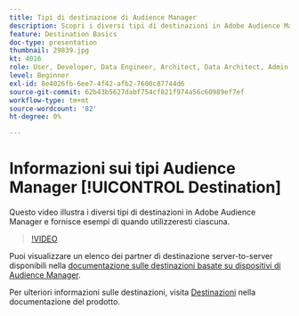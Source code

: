 ```yaml
---
title: Tipi di destinazione di Audience Manager
description: Scopri i diversi tipi di destinazioni in Adobe Audience Manager e fornisci esempi di quando utilizzarli.
feature: Destination Basics
doc-type: presentation
thumbnail: 29839.jpg
kt: 4016
role: User, Developer, Data Engineer, Architect, Data Architect, Admin, Leader
level: Beginner
exl-id: 8e4026fb-6ee7-4f42-afb2-7600c87744d6
source-git-commit: 62b43b5627dabf754cf821f974a56c60989ef7ef
workflow-type: tm+mt
source-wordcount: '82'
ht-degree: 0%

---
```


# Informazioni sui tipi Audience Manager [!UICONTROL Destination]

Questo video illustra i diversi tipi di destinazioni in Adobe Audience Manager e fornisce esempi di quando utilizzeresti ciascuna.

>[!VIDEO](https://video.tv.adobe.com/v/29839/?quality=12)

Puoi visualizzare un elenco dei partner di destinazione server-to-server disponibili nella [documentazione sulle destinazioni basate su dispositivi di Audience Manager](https://experienceleague.adobe.com/docs/audience-manager/user-guide/features/destinations/device-based/device-based-destinations-list.html).

Per ulteriori informazioni sulle destinazioni, visita [Destinazioni](https://experienceleague.adobe.com/docs/audience-manager/user-guide/features/destinations/destinations.html) nella documentazione del prodotto.
